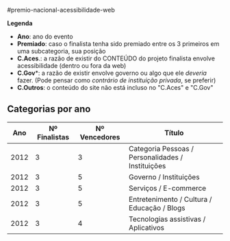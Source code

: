 #premio-nacional-acessibilidade-web


**Legenda**
- **Ano**: ano do evento
- **Premiado**: caso o finalista tenha sido premiado entre os 3 primeiros em uma subcategoria, sua posição
- **C.Aces**.: a razão de existir do CONTEÚDO do projeto finalista envolve acessibilidade (dentro ou fora da web)
- **C.Gov***: a razão de existir envolve governo ou algo que ele _deveria_ fazer. (Pode pensar como _contrário de instituição privada_, se preferir)
- **C.Outros**: o conteúdo do site não está incluso no "C.Aces" e "C.Gov"


## Categorias por ano

| Ano | Nº Finalistas | Nº Vencedores | Título  |
|-----|---------------|---------------|---------|
| 2012 | 3 | 3 | Categoria Pessoas / Personalidades / Instituições |
| 2012 | 3 | 5 | Governo / Instituições |
| 2012 | 3 | 5 | Serviços / E-commerce |
| 2012 | 3 | 5 | Entretenimento / Cultura / Educação / Blogs |
| 2012 | 3 | 4 | Tecnologias assistivas / Aplicativos |
